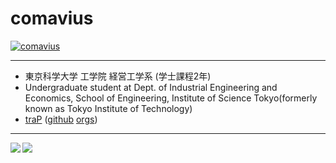# comavius
[![comavius](https://img.shields.io/endpoint?url=https%3A%2F%2Fatcoder-badges.now.sh%2Fapi%2Fatcoder%2Fjson%2Fcomavius)](https://atcoder.jp/users/comavius)

---

- 東京科学大学 工学院 経営工学系 (学士課程2年)
- Undergraduate student at Dept. of Industrial Engineering and Economics, School of Engineering, Institute of Science Tokyo(formerly known as Tokyo Institute of Technology)
- [traP](https://trap.jp) ([github](https://github.com/traP-jp) [orgs](https://github.com/traPtitech))

---

<a href="https://github.com/anuraghazra/github-readme-stats">
  <img align="left" src="https://github-readme-stats.vercel.app/api?username=comavius&count_private=true&show_icons=true" />
</a>
<a href="https://github.com/anuraghazra/github-readme-stats">
  <img align="left" src="https://github-readme-stats.vercel.app/api/top-langs/?username=comavius" />
</a>